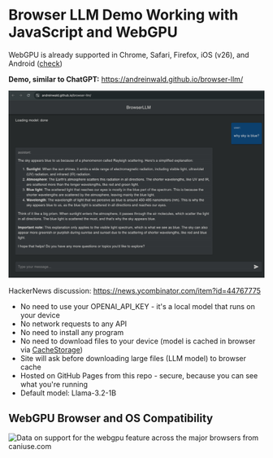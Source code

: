 # Browser LLM Demo Working with JavaScript and WebGPU

WebGPU is already supported in Chrome, Safari, Firefox, iOS (v26), and Android ([check](https://webgpureport.org))

**Demo, similar to ChatGPT:** https://andreinwald.github.io/browser-llm/

![Screenshot](./screenshot.png)

HackerNews discussion: https://news.ycombinator.com/item?id=44767775

- No need to use your OPENAI_API_KEY - it's a local model that runs on your device
- No network requests to any API
- No need to install any program
- No need to download files to your device (model is cached in browser via [CacheStorage](https://developer.mozilla.org/en-US/docs/Web/API/CacheStorage))
- Site will ask before downloading large files (LLM model) to browser cache
- Hosted on GitHub Pages from this repo - secure, because you can see what you're running
- Default model: Llama-3.2-1B

## WebGPU Browser and OS Compatibility

<picture>
  <source type="image/webp" srcset="https://caniuse.bitsofco.de/image/webgpu.webp">
  <source type="image/png" srcset="https://caniuse.bitsofco.de/image/webgpu.png">
  <img src="https://caniuse.bitsofco.de/image/webgpu.jpg" alt="Data on support for the webgpu feature across the major browsers from caniuse.com">
</picture>
